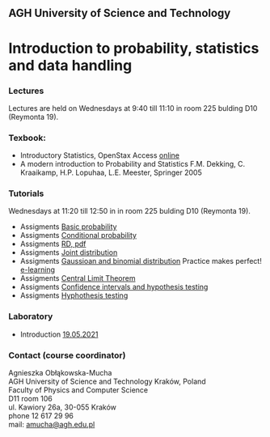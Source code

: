 ## AGH University of Science and Technology
# Introduction to probability, statistics and data handling 

### Lectures
Lectures are held on Wednesdays at 9:40  till 11:10 in room 225 bulding D10 (Reymonta 19).

### Texbook: 
- Introductory Statistics, OpenStax Access [online](https://openstax.org/details/introductory-statistics)
- A modern introduction to Probability and Statistics F.M. Dekking, C. Kraaikamp, H.P. Lopuhaa, L.E. Meester, Springer 2005

### Tutorials
Wednesdays at 11:20 till 12:50 in in room 225 bulding D10 (Reymonta 19).

- Assigments [Basic probability](/FILES/Tutorial_1.pdf) 
- Assigments [Conditional probability](/FILES/Tutorial_2.pdf) 
- Assigments [RD, pdf](/FILES/Tutorial_3.pdf)
- Assigments [Joint distribution](/FILES/Tutorial_4.pdf) 
- Assigments [Gaussioan and binomial distribution](/FILES/Tutorial_5.pdf) Practice makes perfect! [e-learning](/FILES/Tutorial_5elearning.pdf) 
- Assigments [Central Limit Theorem](/FILES/Tutorial_6.pdf) 
- Assigments [Confidence intervals and hypothesis testing](/FILES/Tutorial_7a.pdf) 
- Assigments [Hyphothesis testing](/FILES/Tutorial_8.pdf) 


### Laboratory
- Introduction [19.05.2021](/FILES/Introduction.pdf)





### Contact (course coordinator)
Agnieszka Obłąkowska-Mucha  <br>
AGH University of Science and Technology Kraków, Poland <br>
Faculty of Physics and Computer Science <br>
D11 room 106 <br>
ul. Kawiory 26a, 30-055 Kraków <br>
phone 12 617 29 96 <br>
mail: amucha@agh.edu.pl

